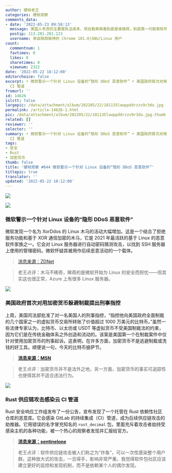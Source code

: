 ```yaml
---
author: 硬核老王
categories: 硬核观察
comments_data:
- date: '2022-05-23 09:58:13'
  message: 美国人考虑的主要是执法成本，现在勒索病毒到底是谁搞得，到底第一代勒索软件勒索的那些钱财被转到那里去了，过去了差不多20年了，依然没有一点线索
  postip: 113.201.201.223
  username: 来自陕西榆林的 Chrome 101.0|GNU/Linux 用户
count:
  commentnum: 1
  favtimes: 0
  likes: 0
  sharetimes: 0
  viewnum: 2322
date: '2022-05-22 18:12:00'
editorchoice: false
excerpt: • 微软警示一个针对 Linux 设备的“隐形 DDoS 恶意软件” • 美国政府首次对用加密货币躲避制裁提出刑事指控 • Rust 供应链攻击感染云
  CI 管道
fromurl: ''
id: 14626
islctt: false
largepic: /data/attachment/album/202205/22/181135lowppddrzzv9r3do.jpg
permalink: /article-14626-1.html
pic: /data/attachment/album/202205/22/181135lowppddrzzv9r3do.jpg.thumb.jpg
related: []
reviewer: ''
selector: ''
summary: • 微软警示一个针对 Linux 设备的“隐形 DDoS 恶意软件” • 美国政府首次对用加密货币躲避制裁提出刑事指控 • Rust 供应链攻击感染云
  CI 管道
tags:
- 安全
- Rust
- 加密货币
thumb: false
title: '硬核观察 #644 微软警示一个针对 Linux 设备的“隐形 DDoS 恶意软件”'
titlepic: true
translator: ''
updated: '2022-05-22 18:12:00'
---
```


![](/data/attachment/album/202205/22/181135lowppddrzzv9r3do.jpg)


![](/data/attachment/album/202205/22/181154iitrbd7b2ddbjcm4.jpg)


### 微软警示一个针对 Linux 设备的“隐形 DDoS 恶意软件”


微软发现一个名为 XorDdos 的 Linux 木马的活动大幅增加。这是一个结合了拒绝服务功能和基于 XOR 通信加密的木马，它是 2021 年最活跃的基于 Linux 的恶意软件家族之一。它会对 Linux 服务器进行自动密码猜测攻击，以找到 SSH 服务器上使用的管理密码。微软怀疑其被用作后续恶意活动的一个载体。



> 
> [消息来源：ZDNet](https://www.zdnet.com/article/microsoft-this-botnet-is-growing-fast-and-hunting-for-servers-with-weak-passwords/)
> 
> 
> 



> 
> 老王点评：木马不稀奇，稀奇的是微软开始为 Linux 的安全而担忧——但其实这也很正常，Azure 上有很多 Linux 服务器。
> 
> 
> 


![](/data/attachment/album/202205/22/181207ay7e7dmlc7cumx7e.jpg)


### 美国政府首次对用加密货币躲避制裁提出刑事指控


上周，美国司法部批准了对一名美国人的刑事指控，“指控他向美国政府全面制裁的几个国家之一的虚拟货币交易所转账了价值超过 1000 万美元的比特币。”虽然一些法律专家认为，比特币、以太坊或 USDT 等虚拟货币不受美国制裁法的约束，因为它们是在传统金融体系之外创造和流动的。该案是美国第一个在制裁案件中仅针对使用加密货币的刑事起诉。这表明，在许多方面，加密货币不是逃避制裁或洗钱的好工具。顺便说一句，今天的比特币披萨节。



> 
> **[消息来源：MSN](https://www.msn.com/en-us/money/news/us-issues-charges-in-first-criminal-cryptocurrency-sanctions-case/ar-AAXkfZp)**
> 
> 
> 



> 
> 老王点评：加密货币并不是法外之地，另一方面，加密货币的事实可追踪性也使得其并不适合违法行为。
> 
> 
> 


![](/data/attachment/album/202205/22/181225qk7wby72jewhb2y3.jpg)


### Rust 供应链攻击感染云 CI 管道


Rust 安全响应工作组发布了一份公告，宣布发现了一个托管在 Rust 依赖性社区仓库的恶意库。它会感染 GitLab 的持续集成（CI）管道，成为后续供应链攻击的助推器。它用错误的名字冒充知名的 `rust_decimal` 包，里面充斥着攻击者劫持受感染主机的各种功能，被一个热心的观察者发现并汇报给官方。



> 
> **[消息来源：sentinelone](https://www.sentinelone.com/labs/cratedepression-rust-supply-chain-attack-infects-cloud-ci-pipelines-with-go-malware/)**
> 
> 
> 



> 
> 老王点评：软件供应链攻击被人们称之为“炸鱼”，可以一次性感染整个用户群。这种放大式的攻击，一旦得手，影响非常严重。我觉得软件包社区应该建立更好的监控和发现机制，而不是依赖某个人的偶尔发现。
> 
> 
>